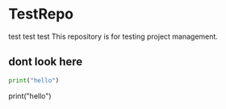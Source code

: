# TestRepo
test test test
This repository is for testing project management.
## dont look here
``` python  
print("hello")
```
print("hello")

